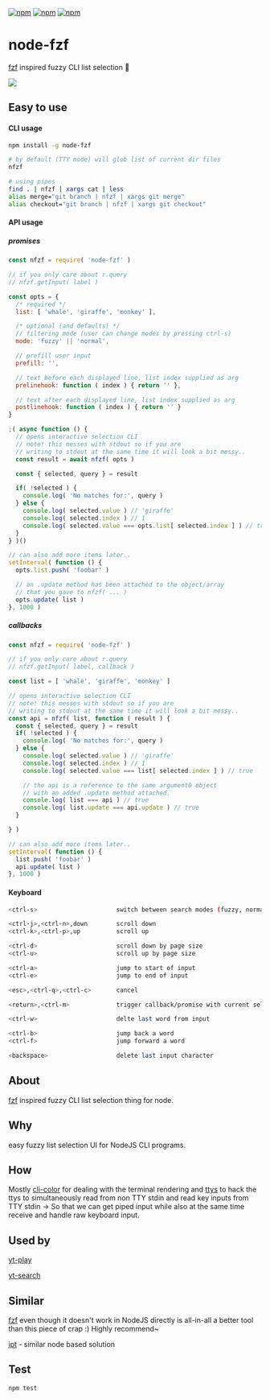 [![npm](https://img.shields.io/npm/v/node-fzf.svg?maxAge=3600&style=flat-square)](https://www.npmjs.com/package/node-fzf)
[![npm](https://img.shields.io/npm/dm/node-fzf.svg?maxAge=3600)](https://www.npmjs.com/package/node-fzf)
[![npm](https://img.shields.io/npm/l/node-fzf.svg?maxAge=3600&style=flat-square)](https://github.com/talmobi/node-fzf/blob/master/LICENSE)

#  node-fzf
[fzf](https://github.com/junegunn/fzf) inspired fuzzy CLI list selection 🎀

![](https://i.imgur.com/SFUV5nW.gif)

## Easy to use

#### CLI usage
```bash
npm install -g node-fzf

# by default (TTY mode) will glob list of current dir files
nfzf

# using pipes
find . | nfzf | xargs cat | less
alias merge="git branch | nfzf | xargs git merge"
alias checkout="git branch | nfzf | xargs git checkout"
```

#### API usage

##### promises
```js
const nfzf = require( 'node-fzf' )

// if you only care about r.query
// nfzf.getInput( label )

const opts = {
  /* required */
  list: [ 'whale', 'giraffe', 'monkey' ],

  /* optional (and defaults) */
  // filtering mode (user can change modes by pressing ctrl-s)
  mode: 'fuzzy' || 'normal',

  // prefill user input
  prefill: '',

  // text before each displayed line, list index supplied as arg
  prelinehook: function ( index ) { return '' },

  // text after each displayed line, list index supplied as arg
  postlinehook: function ( index ) { return '' }
}

;( async function () {
  // opens interactive selection CLI
  // note! this messes with stdout so if you are
  // writing to stdout at the same time it will look a bit messy..
  const result = await nfzf( opts )

  const { selected, query } = result

  if( !selected ) {
    console.log( 'No matches for:', query )
  } else {
    console.log( selected.value ) // 'giraffe'
    console.log( selected.index ) // 1
    console.log( selected.value === opts.list[ selected.index ] ) // true
  }
} )()

// can also add more items later..
setInterval( function () {
  opts.list.push( 'foobar' )

  // an .update method has been attached to the object/array
  // that you gave to nfzf( ... )
  opts.update( list )
}, 1000 )
```

##### callbacks
```js
const nfzf = require( 'node-fzf' )

// if you only care about r.query
// nfzf.getInput( label, callback )

const list = [ 'whale', 'giraffe', 'monkey' ]

// opens interactive selection CLI
// note! this messes with stdout so if you are
// writing to stdout at the same time it will look a bit messy..
const api = nfzf( list, function ( result ) {
  const { selected, query } = result
  if( !selected ) {
    console.log( 'No matches for:', query )
  } else {
    console.log( selected.value ) // 'giraffe'
    console.log( selected.index ) // 1
    console.log( selected.value === list[ selected.index ] ) // true

    // the api is a reference to the same argument0 object
    // with an added .update method attached.
    console.log( list === api ) // true
    console.log( list.update === api.update ) // true
  }

} )

// can also add more items later..
setInterval( function () {
  list.push( 'foobar' )
  api.update( list )
}, 1000 )
```

#### Keyboard
```bash
<ctrl-s>                      switch between search modes (fuzzy, normal/exact)

<ctrl-j>,<ctrl-n>,down        scroll down
<ctrl-k>,<ctrl-p>,up          scroll up

<ctrl-d>                      scroll down by page size
<ctrl-u>                      scroll up by page size

<ctrl-a>                      jump to start of input
<ctrl-e>                      jump to end of input

<esc>,<ctrl-q>,<ctrl-c>       cancel

<return>,<ctrl-m>             trigger callback/promise with current selection and exit

<ctrl-w>                      delte last word from input

<ctrl-b>                      jump back a word
<ctrl-f>                      jump forward a word

<backspace>                   delete last input character
```

## About
[fzf](https://github.com/junegunn/fzf) inspired fuzzy CLI list selection thing for node.

## Why
easy fuzzy list selection UI for NodeJS CLI programs.

## How
Mostly [cli-color](https://github.com/medikoo/cli-color) for dealing with the terminal rendering
and [ttys](https://github.com/TooTallNate/ttys) to hack the ttys to simultaneously
read from non TTY stdin and read key inputs from TTY stdin -> So that we can get piped input while
also at the same time receive and handle raw keyboard input.

## Used by
[yt-play](https://github.com/talmobi/yt-play)

[yt-search](https://github.com/talmobi/yt-search)

## Similar
[fzf](https://github.com/junegunn/fzf) even though it doesn't work in NodeJS directly is all-in-all a better tool than this piece of crap :) Highly recommend~

[ipt](https://github.com/ruyadorno/ipt) - similar node based solution

## Test
```bash
npm test
```
